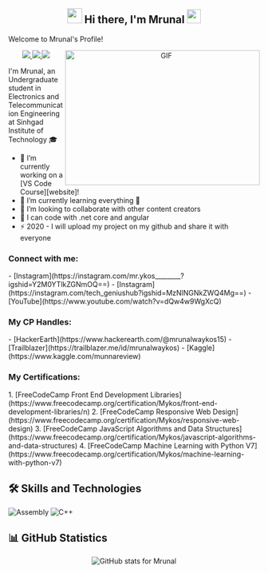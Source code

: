 <!-- Section: Introduction -->
<h2 align="center">
  <img src="https://emojis.slackmojis.com/emojis/images/1588315024/8823/hyperkitty.gif?1588315024" width="30" /> Hi there, I'm Mrunal
  <img src="https://media.giphy.com/media/hvRJCLFzcasrR4ia7z/giphy.gif" width="28">
</h2>

Welcome to Mrunal's Profile!

<!-- Section: Profile Image -->
<p align="center">
  <img align="right" alt="GIF" src="https://github.com/anproghub/anproghub/blob/master/gif.gif?raw=true" width="390" height="270" />
</p>

<!-- Section: Social Links -->
<p align="center">
  <a href="https://instagram.com/mr.ykos________?igshid=Y2M0YTlkZGNmOQ==">
    <img src="https://img.shields.io/badge/Instagram-%23E4405F.svg?style=flat-square&logo=instagram&logoColor=white">
  </a>
  <a href="https://instagram.com/tech_geniushub?igshid=MzNlNGNkZWQ4Mg==">
    <img src="https://img.shields.io/badge/Instagram-%23E4405F.svg?style=flat-square&logo=instagram&logoColor=white">
  </a>
  <a href="https://www.youtube.com/watch?v=dQw4w9WgXcQ">
    <img src="https://user-images.githubusercontent.com/465125/151564444-07f17c75-0ad0-490b-8273-57b85c82d197.svg" />
  </a>
</p>

<!-- Section: About Me -->
I'm Mrunal, an Undergraduate student in Electronics and Telecommunication Engineering at Sinhgad Institute of Technology 🎓

- 🔭 I’m currently working on a [VS Code Course][website]!
- 🌱 I’m currently learning everything 🤣
- 👯 I’m looking to collaborate with other content creators
- 🥅 I can code with .net core and angular
- ⚡ 2020 - I will upload my project on my github and share it with everyone

<!-- Section: Connect with Me -->
<h3 align="left">Connect with me:</h3>
- [Instagram](https://instagram.com/mr.ykos________?igshid=Y2M0YTlkZGNmOQ==)
- [Instagram](https://instagram.com/tech_geniushub?igshid=MzNlNGNkZWQ4Mg==)
- [YouTube](https://www.youtube.com/watch?v=dQw4w9WgXcQ)

<!-- Section: My CP Handles -->
<h3 align="left">My CP Handles:</h3>
- [HackerEarth](https://www.hackerearth.com/@mrunalwaykos15)
- [Trailblazer](https://trailblazer.me/id/mrunalwaykos)
- [Kaggle](https://www.kaggle.com/munnareview)

<!-- Section: My Certifications -->
<h3 align="left">My Certifications:</h3>
1. [FreeCodeCamp Front End Development Libraries](https://www.freecodecamp.org/certification/Mykos/front-end-development-libraries/n)
2. [FreeCodeCamp Responsive Web Design](https://www.freecodecamp.org/certification/Mykos/responsive-web-design)
3. [FreeCodeCamp JavaScript Algorithms and Data Structures](https://www.freecodecamp.org/certification/Mykos/javascript-algorithms-and-data-structures)
4. [FreeCodeCamp Machine Learning with Python V7](https://www.freecodecamp.org/certification/Mykos/machine-learning-with-python-v7)

<!-- Section: Skills and Technologies -->
## 🛠️ Skills and Technologies
![Assembly](https://img.shields.io/badge/Assembly%20-%23525252.svg?logo=mega&logoColor=white)
![C++](https://img.shields.io/badge/C++-informational?style=flat-square&logo=c%2B%2B&logoColor=white&color=00599C)
<!-- Add more skills here -->

<!-- Section: GitHub Statistics -->
## 📊 GitHub Statistics
<div align="center">
  <img  src="https://github-readme-stats.vercel.app/api?username=mkos&show_icons=true&icon_color=0366d6&bg_color=ffffff&hide_title=true" alt="GitHub stats for Mrunal">
</div>
